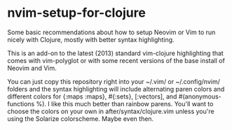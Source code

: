# nvim-setup-for-clojure
Some basic recommendations about how to setup Neovim or Vim to run nicely with Clojure, mostly with better syntax highlighting.

This is an add-on to the latest (2013) standard vim-clojure highlighting that comes with vim-polyglot or with some recent versions of the base install of Neovim and Vim.

You can just copy this repository right into your ~/.vim/ or ~/.config/nvim/ folders and the syntax highlighting will include alternating paren colors and different colors for {:maps :maps}, #{:sets}, [:vectors], and #(anonymous-functions %). I like this much better than rainbow parens. You'll want to choose the colors on your own in after/syntax/clojure.vim unless you're using the Solarize colorscheme. Maybe even then.
